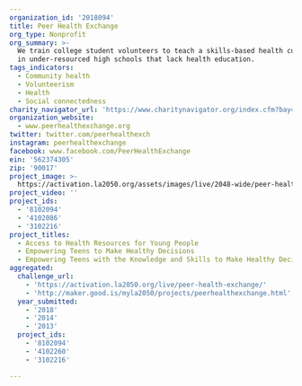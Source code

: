 ```yaml
---
organization_id: '2018094'
title: Peer Health Exchange
org_type: Nonprofit
org_summary: >-
  We train college student volunteers to teach a skills-based health curriculum
  in under-resourced high schools that lack health education.
tags_indicators:
  - Community health
  - Volunteerism
  - Health
  - Social connectedness
charity_navigator_url: 'https://www.charitynavigator.org/index.cfm?bay=search.profile&ein=562374305'
organization_website:
  - www.peerhealthexchange.org
twitter: twitter.com/peerhealthexch
instagram: peerhealthexchange
facebook: www.facebook.com/PeerHealthExchange
ein: '562374305'
zip: '90017'
project_image: >-
  https://activation.la2050.org/assets/images/live/2048-wide/peer-health-exchange.jpg
project_video: ''
project_ids:
  - '8102094'
  - '4102086'
  - '3102216'
project_titles:
  - Access to Health Resources for Young People
  - Empowering Teens to Make Healthy Decisions
  - Empowering Teens with the Knowledge and Skills to Make Healthy Decisions
aggregated:
  challenge_url:
    - 'https://activation.la2050.org/live/peer-health-exchange/'
    - 'http://maker.good.is/myla2050/projects/peerhealthexchange.html'
  year_submitted:
    - '2018'
    - '2014'
    - '2013'
  project_ids:
    - '8102094'
    - '4102260'
    - '3102216'

---
```

